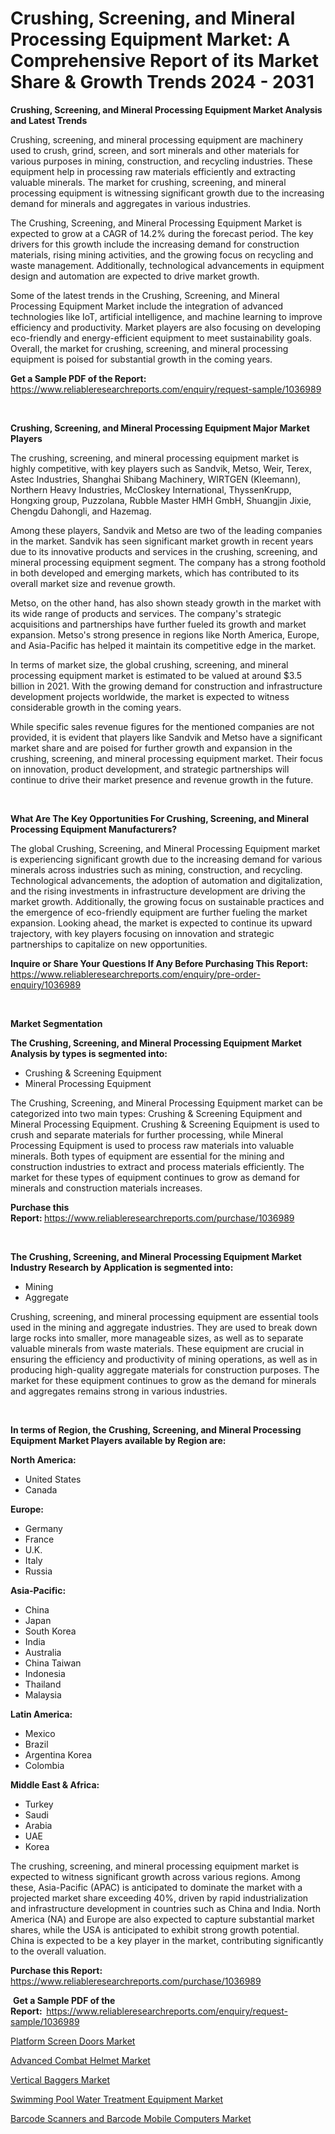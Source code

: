 <p><h1>Crushing, Screening, and Mineral Processing Equipment Market: A Comprehensive Report of its Market Share & Growth Trends 2024 - 2031</h1></p><p><strong>Crushing, Screening, and Mineral Processing Equipment Market Analysis and Latest Trends</strong></p>
<p><p>Crushing, screening, and mineral processing equipment are machinery used to crush, grind, screen, and sort minerals and other materials for various purposes in mining, construction, and recycling industries. These equipment help in processing raw materials efficiently and extracting valuable minerals. The market for crushing, screening, and mineral processing equipment is witnessing significant growth due to the increasing demand for minerals and aggregates in various industries.</p><p>The Crushing, Screening, and Mineral Processing Equipment Market is expected to grow at a CAGR of 14.2% during the forecast period. The key drivers for this growth include the increasing demand for construction materials, rising mining activities, and the growing focus on recycling and waste management. Additionally, technological advancements in equipment design and automation are expected to drive market growth.</p><p>Some of the latest trends in the Crushing, Screening, and Mineral Processing Equipment Market include the integration of advanced technologies like IoT, artificial intelligence, and machine learning to improve efficiency and productivity. Market players are also focusing on developing eco-friendly and energy-efficient equipment to meet sustainability goals. Overall, the market for crushing, screening, and mineral processing equipment is poised for substantial growth in the coming years.</p></p>
<p><strong>Get a Sample PDF of the Report:&nbsp;</strong> <a href="https://www.reliableresearchreports.com/enquiry/request-sample/1036989">https://www.reliableresearchreports.com/enquiry/request-sample/1036989</a></p>
<p>&nbsp;</p>
<p><strong>Crushing, Screening, and Mineral Processing Equipment Major Market Players</strong></p>
<p><p>The crushing, screening, and mineral processing equipment market is highly competitive, with key players such as Sandvik, Metso, Weir, Terex, Astec Industries, Shanghai Shibang Machinery, WIRTGEN (Kleemann), Northern Heavy Industries, McCloskey International, ThyssenKrupp, Hongxing group, Puzzolana, Rubble Master HMH GmbH, Shuangjin Jixie, Chengdu Dahongli, and Hazemag.</p><p>Among these players, Sandvik and Metso are two of the leading companies in the market. Sandvik has seen significant market growth in recent years due to its innovative products and services in the crushing, screening, and mineral processing equipment segment. The company has a strong foothold in both developed and emerging markets, which has contributed to its overall market size and revenue growth.</p><p>Metso, on the other hand, has also shown steady growth in the market with its wide range of products and services. The company's strategic acquisitions and partnerships have further fueled its growth and market expansion. Metso's strong presence in regions like North America, Europe, and Asia-Pacific has helped it maintain its competitive edge in the market.</p><p>In terms of market size, the global crushing, screening, and mineral processing equipment market is estimated to be valued at around $3.5 billion in 2021. With the growing demand for construction and infrastructure development projects worldwide, the market is expected to witness considerable growth in the coming years.</p><p>While specific sales revenue figures for the mentioned companies are not provided, it is evident that players like Sandvik and Metso have a significant market share and are poised for further growth and expansion in the crushing, screening, and mineral processing equipment market. Their focus on innovation, product development, and strategic partnerships will continue to drive their market presence and revenue growth in the future.</p></p>
<p>&nbsp;</p>
<p><strong>What Are The Key Opportunities For Crushing, Screening, and Mineral Processing Equipment Manufacturers?</strong></p>
<p><p>The global Crushing, Screening, and Mineral Processing Equipment market is experiencing significant growth due to the increasing demand for various minerals across industries such as mining, construction, and recycling. Technological advancements, the adoption of automation and digitalization, and the rising investments in infrastructure development are driving the market growth. Additionally, the growing focus on sustainable practices and the emergence of eco-friendly equipment are further fueling the market expansion. Looking ahead, the market is expected to continue its upward trajectory, with key players focusing on innovation and strategic partnerships to capitalize on new opportunities.</p></p>
<p><strong>Inquire or Share Your Questions If Any Before Purchasing This Report:</strong> <a href="https://www.reliableresearchreports.com/enquiry/pre-order-enquiry/1036989">https://www.reliableresearchreports.com/enquiry/pre-order-enquiry/1036989</a></p>
<p>&nbsp;</p>
<p><strong>Market Segmentation</strong></p>
<p><strong>The Crushing, Screening, and Mineral Processing Equipment Market Analysis by types is segmented into:</strong></p>
<p><ul><li>Crushing & Screening Equipment</li><li>Mineral Processing Equipment</li></ul></p>
<p><p>The Crushing, Screening, and Mineral Processing Equipment market can be categorized into two main types: Crushing & Screening Equipment and Mineral Processing Equipment. Crushing & Screening Equipment is used to crush and separate materials for further processing, while Mineral Processing Equipment is used to process raw materials into valuable minerals. Both types of equipment are essential for the mining and construction industries to extract and process materials efficiently. The market for these types of equipment continues to grow as demand for minerals and construction materials increases.</p></p>
<p><strong>Purchase this Report:&nbsp;</strong><a href="https://www.reliableresearchreports.com/purchase/1036989">https://www.reliableresearchreports.com/purchase/1036989</a></p>
<p>&nbsp;</p>
<p><strong>The Crushing, Screening, and Mineral Processing Equipment Market Industry Research by Application is segmented into:</strong></p>
<p><ul><li>Mining</li><li>Aggregate</li></ul></p>
<p><p>Crushing, screening, and mineral processing equipment are essential tools used in the mining and aggregate industries. They are used to break down large rocks into smaller, more manageable sizes, as well as to separate valuable minerals from waste materials. These equipment are crucial in ensuring the efficiency and productivity of mining operations, as well as in producing high-quality aggregate materials for construction purposes. The market for these equipment continues to grow as the demand for minerals and aggregates remains strong in various industries.</p></p>
<p>&nbsp;</p>
<p><strong>In terms of Region, the Crushing, Screening, and Mineral Processing Equipment Market Players available by Region are:</strong></p>
<p>
    <p> <strong> North America: </strong>
        <ul>
            <li>United States</li>
            <li>Canada</li>
        </ul>
        </p> 
    <p> <strong> Europe: </strong>
        <ul>
            <li>Germany</li>
            <li>France</li>
            <li>U.K.</li>
            <li>Italy</li>
            <li>Russia</li>
        </ul>
        </p> 
    <p> <strong> Asia-Pacific: </strong>
        <ul>
            <li>China</li>
            <li>Japan</li>
            <li>South Korea</li>
            <li>India</li>
            <li>Australia</li>
            <li>China Taiwan</li>
            <li>Indonesia</li>
            <li>Thailand</li>
            <li>Malaysia</li>
        </ul>
        </p> 
    <p> <strong> Latin America: </strong>
        <ul>
            <li>Mexico</li>
            <li>Brazil</li>
            <li>Argentina Korea</li>
            <li>Colombia</li>
        </ul>
        </p> 
    <p> <strong> Middle East & Africa: </strong>
        <ul>
            <li>Turkey</li>
            <li>Saudi</li>
            <li>Arabia</li>
            <li>UAE</li>
            <li>Korea</li>
        </ul>
    </p>
    </p>
<p><p>The crushing, screening, and mineral processing equipment market is expected to witness significant growth across various regions. Among these, Asia-Pacific (APAC) is anticipated to dominate the market with a projected market share exceeding 40%, driven by rapid industrialization and infrastructure development in countries such as China and India. North America (NA) and Europe are also expected to capture substantial market shares, while the USA is anticipated to exhibit strong growth potential. China is expected to be a key player in the market, contributing significantly to the overall valuation.</p></p>
<p><strong>Purchase this Report: </strong><a href="https://www.reliableresearchreports.com/purchase/1036989">https://www.reliableresearchreports.com/purchase/1036989</a></p>
<p>&nbsp;<strong>Get a Sample PDF of the Report:&nbsp;&nbsp;</strong><a href="https://www.reliableresearchreports.com/enquiry/request-sample/1036989">https://www.reliableresearchreports.com/enquiry/request-sample/1036989</a></p>
<p><strong></strong></p>
<p><p><a href="https://medium.com/@mildredlawson1937/platform-screen-doors-market-size-cagr-trends-2024-2030-6abed27588ed">Platform Screen Doors Market</a></p><p><a href="https://github.com/laholand/Market-Research-Report-List-1/blob/main/advanced-combat-helmet-market.md">Advanced Combat Helmet Market</a></p><p><a href="https://medium.com/@shirleysullivan73/vertical-baggers-market-insight-market-trends-growth-forecasted-from-2024-to-2031-e0f1402b95f9">Vertical Baggers Market</a></p><p><a href="https://medium.com/@mildredlawson1937/swimming-pool-water-treatment-equipment-market-comprehensive-assessment-by-type-application-and-5137b78346fa">Swimming Pool Water Treatment Equipment Market</a></p><p><a href="https://github.com/jhcraigie/Market-Research-Report-List-1/blob/main/barcode-scanners-and-barcode-mobile-computers-market.md">Barcode Scanners and Barcode Mobile Computers Market</a></p></p>